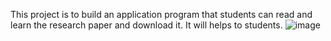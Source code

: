 This project is to build an application program that students can read and learn the research paper and download it. It will helps to students.
![image](https://github.com/user-attachments/assets/54f897de-00e1-428a-808c-ca7c8fe27662)

